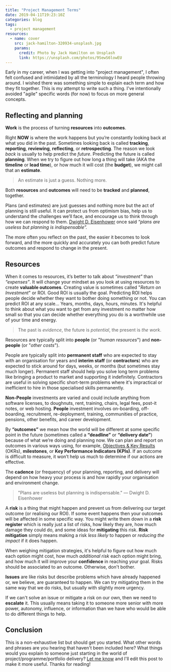 ```yaml
---
title: "Project Management Terms"
date: 2019-04-11T19:23:10Z
categories: blog  
tags: 
  - project management
resources:
  - name: cover
    src: jack-hamilton-320934-unsplash.jpg
    params:
      credit: Photo by Jack Hamilton on Unsplash
      link: https://unsplash.com/photos/9SewS6lowEU
---
```


Early in my career, when I was getting into "project management", I often felt confused and intimidated by all the terminology I heard people throwing around. I wished there was something simple to explain each term and how they fit together. This is my attempt to write such a thing. I've intentionally avoided "agile" specific words (for now) to focus on more general concepts. 

## Reflecting and planning
**Work** is the process of turning **resources**  into **outcomes**.

Right **NOW** is where the work happens but you’re constantly looking back at what you did in the past. <!--This is usually called “reporting” (or “tracking”) and is a useful way to think about  and thinking about what you will do in the future.--> Sometimes looking back is called **tracking**, **reporting**, **reviewing**, **reflecting**, or **retrospecting**. The reason we look _back_ is usually to help predict the _future_. Predicting the future is called **planning**. When we try to figure out how long a thing will take (AKA the **timeline** or **lead time**), or how much it will cost (the **budget**), we might call that an **estimate**. 

> An estimate is just a guess. Nothing more.

Both **resources** and **outcomes** will need to be **tracked** and **planned**, together.

Plans (and estimates) are just guesses and nothing more but the act of planning is still useful. It can protect us from optimism bias, help us to understand the challenges we’ll face, and encourage us to think through how we can respond to them. [Dwight D. Eisenhower](https://en.wikipedia.org/wiki/Dwight_D._Eisenhower) once said _“plans are useless but planning is indispensable”._ 

The more often you reflect on the past, the easier it becomes to look forward, and the more quickly and accurately you can both predict future outcomes and respond to change in the present.

## Resources 
When it comes to resources, it’s better to talk about _“investment"_ than _“expenses”_. It will change your mindset as you look at using resources to create **valuable outcomes**. Creating value is sometimes called "_Return on Investment_" or ROI. Good ROI is usually the goal. Predicting ROI helps people decide whether they want to bother doing something or not. You can predict ROI at any scale... Years, months, days, hours, minutes. It's helpful to think about what you want to get from any investment no matter how small so that you can decide whether everything you do is a worthwhile use of your time and energy.

<!--That said, sometimes you're just trying things for the sake of trying things and you don't know what the outcome will be. It's a rare and wonderful thing to get to simply play. Take advantage of this and appreciate it fully whenever you get the chance. -->


> The past is _evidence_, the future is _potential_, the present is _the work_.

Resources are typically split into **people** (or "_human resources_") and **non-people** (or "_other costs_").

People are typically split into **permanent staff** who are expected to stay with an organisation for years and **interim staff** (or **contractors**) who are expected to stick around for days, weeks, or months (but sometimes stay much longer). Permanent staff should help you solve long term problems like bringing a product to market and supporting it indefinitely. Contractors are useful in solving specific short-term problems where it's impractical or inefficient to hire in those specialised skills permanently.

**Non-People** investments are varied and could include anything from software licenses, to doughnuts, rent, training, chairs, legal fees, post-it notes, or web hosting. **People** investment involves on-boarding, off-boarding, recruitment, re-deployment, training, communities of practice, pensions, other benefits, and career development.

By **“outcomes”** we mean how the world will be different at some specific point in the future (sometimes called a **“deadline”** or **“delivery date”**) because of what we’re doing and planning now. We can plan and report on outcomes in various ways using, for example, [Objectives & Key Results](/blog/okrs) (OKRs), **milestones**, or **Key Performance Indicators (KPIs)**. If an outcome is difficult to measure, it won’t help us much to determine if our actions are effective. 

The **cadence** (or frequency) of your planning, reporting, and delivery will depend on how heavy your process is and how rapidly your organisation and environment change.

> "Plans are useless but planning is indispensable." &mdash; Dwight D. Eisenhower

A **risk** is a thing that might happen and prevent us from delivering our target outcome (or realising our ROI). If some event happens then your outcomes will be affected in some specific way. You might write them down in a **risk register** which is really just a list of risks, how likely they are, how much damage they could do, and some ideas for **mitigating** this risk. **Risk mitigation** simply means making a risk _less likely_ to happen or _reducing the impact_ if it does happen.

When weighing mitigation strategies, it's helpful to figure out how much each option might cost, how much _additional risk_ each option might bring, and how much it will improve your **confidence** in reaching your goal. Risks should be associated to an outcome. Otherwise, don't bother. 

**Issues** are like risks but describe problems which have already happened or, we believe, are guaranteed to happen. We can try mitigating them in the same way that we do risks, but usually with slightly more urgency.

If we can't solve an issue or mitigate a risk on our own, then we need to **escalate** it. This usually means taking it to someone more senior with more power, autonomy, influence, or information than we have who would be able to do different things to help.

## Conclusion
This is a non-exhaustive list but should get you started. What other words and phrases are you hearing that haven't been included here? What things would you explain to someone just starting in the world of project/programme/portfolio delivery? [Let me know](/contact) and I'll edit this post to make it more useful. Thanks for reading!
